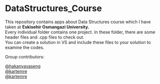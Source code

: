 <!DOCTYPE html>
<html>

<head>
  <meta charset="utf-8">
  <meta name="viewport" content="width=device-width, initial-scale=1.0">
  <title>README</title>
  <link rel="stylesheet" href="https://stackedit.io/style.css" />
</head>

<body class="stackedit">
    <div class="stackedit__html">
        <h1 id="datastructures_course">DataStructures_Course</h1>
        <p>
            This repository contains apps about Data Structures course which I have taken at <strong>Eskisehir Osmangazi University.</strong><br>
            Every individual folder contains one project. In these folder, there are some header files and .cpp files to check out.<br>
            You can create a solution in VS and include these files to your solution to examine the codes.
        </p>
        <p>Group contributors:</p>
        <a <link href="https://github.com/hakanyavaseng" rel="stylesheet" />@hakanyavaseng</a><br>
        <a <link href="https://github.com/kartemre" rel="stylesheet" />@kartemre</a><br>
        <a <link href="https://github.com/Sunnrise" rel="stylesheet" />@kartemre</a><br>

</body>

</html>
